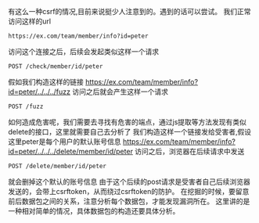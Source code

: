 有这么一种csrf的情况,目前来说挺少人注意到的。遇到的话可以尝试。
我们正常访问这样的url
```
https://ex.com/team/member/info?id=peter
```
访问这个连接之后，后续会发起类似这样一个请求
```
POST /check/member/id/peter
```
假如我们构造这样的链接
https://ex.com/team/member/info?id=peter/../../../fuzz
访问之后就会产生这样一个请求
```
POST /fuzz
```
如何造成危害呢，我们需要去寻找有危害的端点，通过js提取等方法发现有类似delete的接口，这里就需要自己去分析了
我们构造这样一个链接发给受害者,假设这里peter是每个用户的默认账号信息
https://ex.com/team/member/info?id=peter/../../../delete/member/id/peter
访问之后，浏览器在后续请求中发送
```
POST /delete/member/id/peter
```
就会删掉这个默认的账号信息
由于这个后续的post请求是受害者自己后续浏览器发送的，会带上csrftoken，从而绕过csrftoken的防护。
在挖掘的时候，要留意前后数据包之间的关系，注意分析每个数据包，才能发现漏洞所在。
这里讲的是一种相对简单的情况，具体数据包的构造还要具体分析。
